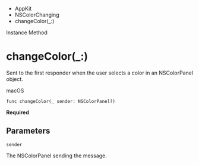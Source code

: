 

- AppKit
- NSColorChanging
-  changeColor(\_:) 

Instance Method

# changeColor(\_:)

Sent to the first responder when the user selects a color in an NSColorPanel object.

macOS

``` source
func changeColor(_ sender: NSColorPanel?)
```

**Required**

## Parameters 

`sender`  

The NSColorPanel sending the message.

